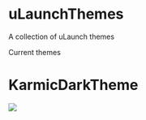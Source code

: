 # uLaunchThemes
A collection of uLaunch themes

Current themes

# KarmicDarkTheme

![](previews/KarmicDarkTheme)

